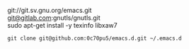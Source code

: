 git://git.sv.gnu.org/emacs.git  
git@gitlab.com:gnutls/gnutls.git  
sudo apt-get install -y texinfo libxaw7  

```
git clone git@github.com:0c70pu5/emacs.d.git ~/.emacs.d
```
